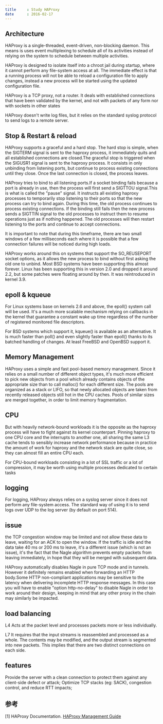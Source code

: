 ```yaml
---
title     : Study HAProxy
date      : 2016-02-17
---
```



## Architecture
HAProxy is a single-threaded, event-driven, non-blocking daemon. This means is
uses event multiplexing to schedule all of its activities instead of relying on
the system to schedule between multiple activities.

HAProxy is designed to isolate itself into a chroot jail during startup, where
it cannot perform any file-system access at all. The immediate effect is that
a running process will not be able to reload a configuration file to apply
changes, instead a new process will be started using the updated configuration
file.

HAProxy is a TCP proxy, not a router. It deals with established connections that
have been validated by the kernel, and not with packets of any form nor with
sockets in other states

HAProxy doesn't write log files, but it relies on the standard syslog protocol
to send logs to a remote server.

## Stop & Restart & reload
HAProxy supports a graceful and a hard stop. The hard stop is simple, when the
SIGTERM signal is sent to the haproxy process, it immediately quits and all
established connections are closed.The graceful stop is triggered when the
SIGUSR1 signal is sent to the haproxy process. It consists in only unbinding
from listening ports, but continue to process existing connections until they
close. Once the last connection is closed, the process leaves.

HAProxy tries to bind to all listening ports.If a socket binding fails because a port is already in use, then
the process will first send a SIGTTOU signal.This is what is called the "pause" signal. It instructs
all existing haproxy processes to temporarily stop listening to their ports so
that the new process can try to bind again. During this time, the old process
continues to process existing connections. If the binding still fails then the new process sends a
SIGTTIN signal to the old processes to instruct them to resume operations just
as if nothing happened. The old processes will then restart listening to the
ports and continue to accept connections.

It is important to note that during this timeframe, there are two small windows
of a few milliseconds each where it is possible that a few connection failures
will be noticed during high loads.

HAProxy works around this on systems that support the SO_REUSEPORT socket options, as it allows the new process to bind without first asking the old one to unbind. Most BSD systems have been supporting this almost forever. Linux has been supporting this in version 2.0 and dropped it around 2.2, but some patches were floating around by then. It was reintroduced in kernel 3.9.


## epoll & kqueue
For Linux systems base on kernels 2.6 and above, the epoll() system call will
be used. It's a much more scalable mechanism relying on callbacks in the kernel
that guarantee a constant wake up time regardless of the number of registered
monitored file descriptors.

For BSD systems which support it, kqueue() is available as an alternative. It
is much faster than poll() and even slightly faster than epoll() thanks to its
batched handling of changes. At least FreeBSD and OpenBSD support it.


## Memory Management
HAProxy uses a simple and fast pool-based memory management. Since it relies on
a small number of different object types, it's much more efficient to pick new
objects from a pool which already contains objects of the appropriate size than
to call malloc() for each different size. The pools are organized as a stack or
LIFO, so that newly allocated objects are taken from recently released objects
still hot in the CPU caches. Pools of similar sizes are merged together, in
order to limit memory fragmentation.


## CPU
But with heavily network-bound workloads
it is the opposite as the haproxy process will have to fight against its kernel
counterpart. Pinning haproxy to one CPU core and the interrupts to another one,
all sharing the same L3 cache tends to sensibly increase network performance
because in practice the amount of work for haproxy and the network stack are
quite close, so they can almost fill an entire CPU each.

For CPU-bound workloads consisting in a lot of SSL traffic or a lot of
compression, it may be worth using multiple processes dedicated to certain
tasks


## logging
For logging, HAProxy always relies on a syslog server since it does not perform
any file-system access. The standard way of using it is to send logs over UDP
to the log server (by default on port 514).


## issue
the TCP congestion window may be limited and not allow these data to leave, waiting for
an ACK to open the window. If the traffic is idle and the data take 40 ms or
200 ms to leave, it's a different issue (which is not an issue), it's the fact
that the Nagle algorithm prevents empty packets from leaving immediately, in
hope that they will be merged with subsequent data.

HAProxy automatically disables Nagle in pure TCP mode and in tunnels. However it definitely remains
enabled when forwarding an HTTP body.Some HTTP non-compliant
applications may be sensitive to the latency when delivering incomplete HTTP
response messages. In this case you will have to enable "option http-no-delay"
to disable Nagle in order to work around their design, keeping in mind that any
other proxy in the chain may similarly be impacted.


## load balancing
L4
Acts at the packet level and processes packets more or less individually.

L7
It requires that the input streams is reassembled and processed as a whole.
The contents may be modified, and the output stream is segmented into new packets.
This implies that there are two distinct connections on each side.


## features
Provide the server with a clean connection to protect them against any client-side defect or attack;
Optimize TCP stacks (eg: SACK), congestion control, and reduce RTT impacts;

## 参考
[1] HAProxy Documentation. [HAProxy Management Guide](http://www.haproxy.org/download/1.6/doc/management.txt)
